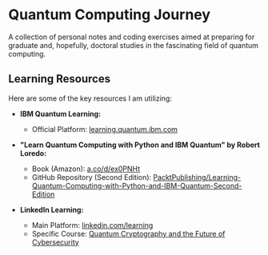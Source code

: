 # Quantum Computing Journey

A collection of personal notes and coding exercises aimed at preparing for graduate and, hopefully, doctoral studies in the fascinating field of quantum computing.

## Learning Resources

Here are some of the key resources I am utilizing:

* **IBM Quantum Learning:**
    * Official Platform: [learning.quantum.ibm.com](https://learning.quantum.ibm.com)

* **"Learn Quantum Computing with Python and IBM Quantum" by Robert Loredo:**
    * Book (Amazon): [a.co/d/ex0PNHt](https://a.co/d/ex0PNHt)
    * GitHub Repository (Second Edition): [PacktPublishing/Learning-Quantum-Computing-with-Python-and-IBM-Quantum-Second-Edition](https://github.com/PacktPublishing/Learning-Quantum-Computing-with-Python-and-IBM-Quantum-Second-Edition)

* **LinkedIn Learning:**
    * Main Platform: [linkedin.com/learning](https://www.linkedin.com/learning)
    * Specific Course: [Quantum Cryptography and the Future of Cybersecurity](https://www.linkedin.com/learning/quantum-cryptography-and-the-future-of-cybersecurity)
